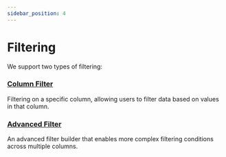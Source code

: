 ```yaml
---
sidebar_position: 4
---
```


# Filtering

We support two types of filtering:

### [Column Filter](./column-filter/column-filter.md)
Filtering on a specific column, allowing users to filter data based on values in that column.

### [Advanced Filter](./advanced-filter/advanced-filter.md)
An advanced filter builder that enables more complex filtering conditions across multiple columns.

